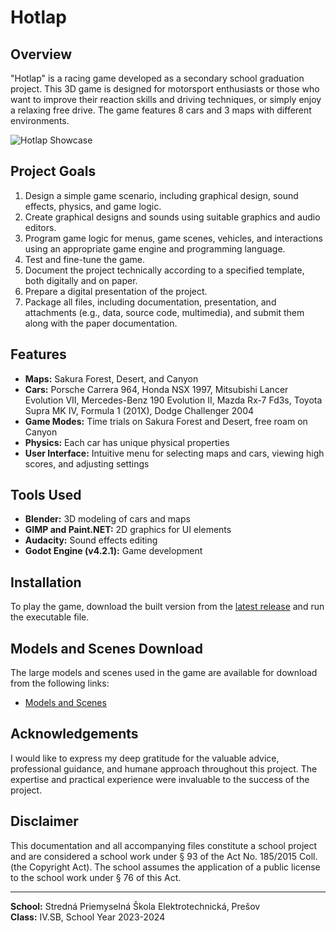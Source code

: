 # Hotlap

## Overview
"Hotlap" is a racing game developed as a secondary school graduation project. This 3D game is designed for motorsport enthusiasts or those who want to improve their reaction skills and driving techniques, or simply enjoy a relaxing free drive. The game features 8 cars and 3 maps with different environments.

![Hotlap Showcase](HotlapShowcase.gif)

## Project Goals
1. Design a simple game scenario, including graphical design, sound effects, physics, and game logic.
2. Create graphical designs and sounds using suitable graphics and audio editors.
3. Program game logic for menus, game scenes, vehicles, and interactions using an appropriate game engine and programming language.
4. Test and fine-tune the game.
5. Document the project technically according to a specified template, both digitally and on paper.
6. Prepare a digital presentation of the project.
7. Package all files, including documentation, presentation, and attachments (e.g., data, source code, multimedia), and submit them along with the paper documentation.

## Features
- **Maps:** Sakura Forest, Desert, and Canyon
- **Cars:** Porsche Carrera 964, Honda NSX 1997, Mitsubishi Lancer Evolution VII, Mercedes-Benz 190 Evolution II, Mazda Rx-7 Fd3s, Toyota Supra MK IV, Formula 1 (201X), Dodge Challenger 2004
- **Game Modes:** Time trials on Sakura Forest and Desert, free roam on Canyon
- **Physics:** Each car has unique physical properties
- **User Interface:** Intuitive menu for selecting maps and cars, viewing high scores, and adjusting settings

## Tools Used
- **Blender:** 3D modeling of cars and maps
- **GIMP and Paint.NET:** 2D graphics for UI elements
- **Audacity:** Sound effects editing
- **Godot Engine (v4.2.1):** Game development

## Installation
To play the game, download the built version from the [latest release](https://github.com/YYYYOINKER/Hotlap/releases/latest) and run the executable file.

## Models and Scenes Download
The large models and scenes used in the game are available for download from the following links:
- [Models and Scenes](https://drive.google.com/drive/folders/1F7A8z314d9doi8fQRLVBM47PR38cxiK_?usp=sharing)

## Acknowledgements
I would like to express my deep gratitude for the valuable advice, professional guidance, and humane approach throughout this project. The expertise and practical experience were invaluable to the success of the project.

## Disclaimer
This documentation and all accompanying files constitute a school project and are considered a school work under § 93 of the Act No. 185/2015 Coll. (the Copyright Act). The school assumes the application of a public license to the school work under § 76 of this Act.

---

**School:** Stredná Priemyselná Škola Elektrotechnická, Prešov  
**Class:** IV.SB, School Year 2023-2024
